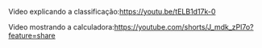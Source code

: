 Video explicando a classificação:https://youtu.be/tELB1d17k-0

Video mostrando a calculadora:https://youtube.com/shorts/J_mdk_zPl7o?feature=share
